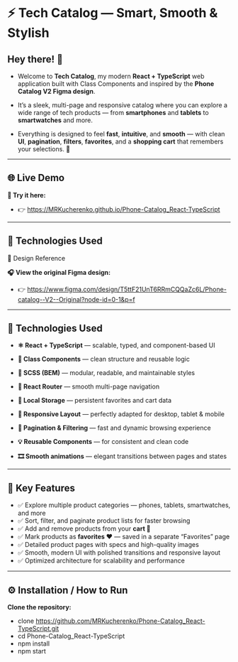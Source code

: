 # ⚡ Tech Catalog — Smart, Smooth & Stylish


## Hey there! 👋
- Welcome to **Tech Catalog**, my modern **React + TypeScript** web application built with Class Components and inspired by the **Phone Catalog V2 Figma design**.
- It’s a sleek, multi-page and responsive catalog where you can explore a wide range of tech products — from **smartphones** and **tablets** to **smartwatches** and more.

- Everything is designed to feel **fast**, **intuitive**, and **smooth** — with clean **UI**, **pagination**, **filters**, **favorites**, and a **shopping cart** that remembers your selections. 💫

---

## 🌐 Live Demo

**🚀 Try it here:**
- 👉 https://MRKucherenko.github.io/Phone-Catalog_React-TypeScript

---

## 🧠 Technologies Used

🎨 Design Reference

**🎧 View the original Figma design:**
- 👉 https://www.figma.com/design/T5ttF21UnT6RRmCQQaZc6L/Phone-catalog--V2--Original?node-id=0-1&p=f


---

## 🧠 Technologies Used

- **⚛️ React + TypeScript** — scalable, typed, and component-based UI

- **🧩 Class Components** — clean structure and reusable logic

- **🎨 SCSS (BEM)** — modular, readable, and maintainable styles

- **🔄 React Router** — smooth multi-page navigation

- **💾 Local Storage** — persistent favorites and cart data

- **📱 Responsive Layout** — perfectly adapted for desktop, tablet & mobile

- **🧭 Pagination & Filtering** — fast and dynamic browsing experience

- **💡 Reusable Components** — for consistent and clean code

- **🎞️ Smooth animations** — elegant transitions between pages and states

---

## 💫 Key Features

- ✅ Explore multiple product categories — phones, tablets, smartwatches, and more
- ✅ Sort, filter, and paginate product lists for faster browsing
- ✅ Add and remove products from your **cart 🛒**
- ✅ Mark products as **favorites ❤️** — saved in a separate “Favorites” page
- ✅ Detailed product pages with specs and high-quality images
- ✅ Smooth, modern UI with polished transitions and responsive layout
- ✅ Optimized architecture for scalability and performance

---

## ⚙️ Installation / How to Run

**Clone the repository:**

- clone https://github.com/MRKucherenko/Phone-Catalog_React-TypeScript.git
- cd Phone-Catalog_React-TypeScript
- npm install
- npm start
